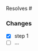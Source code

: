 Resolves #

### Changes

- [x] step 1
- [ ] ...

<!--
Thanks for your contribution!

See https://docs.zink-lang.org/contributing/index.html for more details.
-->
